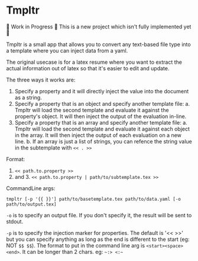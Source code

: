 # Tmpltr

🚧 Work in Progress 🚧 This is a new project which isn't fully implemented yet 🙂

Tmpltr is a small app that allows you to convert any text-based file type into a template where you can inject data from a yaml.

The original usecase is for a latex resume where you want to extract the actual information out of latex so that it's easier to edit and update.

The three ways it works are:
1. Specify a property and it will directly inject the value into the document as a string.
2. Specify a property that is an object and specify another template file:
  a. Tmpltr will load the second template and evaluate it against the property's object. It will then inject the output of the evaluation in-line.
3. Specify a property that is an array and specify another template file:
  a. Tmpltr will load the second template and evaluate it against each object in the array. It will then inject the output of each evaluation on a new line.
  b. If an array is just a list of strings, you can refence the string value in the subtemplate with `<< . >>`

Format:
1. `<< path.to.property >>`
2. and 3. `<< path.to.property | path/to/subtemplate.tex >>`

CommandLine args:

`tmpltr [-p '{{ }}'] path/to/basetemplate.tex path/to/data.yaml [-o path/to/output.tex]`

`-o` is to specify an output file. If you don't specify it, the result will be sent to stdout.

`-p` is to specify the injection marker for properties. The default is '<< >>' but you can specify anything as long as the end is different to the start (eg: NOT `$$ $$`). The format to put in the command line arg is `<start><space><end>`. It can be longer than 2 chars. eg: `~:> <:~`
